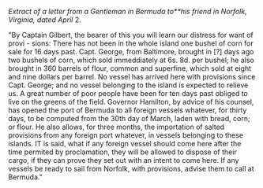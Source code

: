 *Extract of a letter from a Gentleman in Bermuda to**his friend in Norfolk, Virginia, dated April*  2."By Captain Gilbert, the bearer of this you will learn our distress for want of provi - sions: There has not been in the whole island one bushel of corn for sale for 16 days past. Capt. George, from Baltimore, brought in [?] days ago two bushels of corn, which sold immeddiately at 6s. 8d. per bushel; he also brought in 360 barrels of flour, common and superfine, which sold at eight and nine dollars per barrel. No vessel has arrived here with provisions since Capt. George; and no vessel belonging to the island is expected to relieve us. A great number of poor people have been for ten days past obliged to live on the greens of the field. Governor Hamilton, by advice of his counsel, has opened the port of Bermuda to all foreign vessels whatever, for thirty days, to be computed from the 30th day of March, laden with bread, corn; or flour. He also allows, for three months, the importation of salted provisions from any foreign port whatever, in vessels belonging to these islands. IT is said, what if any foreign vessel should come here after the time permited by proclamation, they will be allowed to dispose of their cargo, if they can prove they set out with an intent to come here. If any vessels be ready to sail from Norfolk, with provisions, advise them to call at Bermuda."